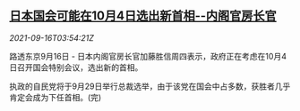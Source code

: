 <!--1631764863000-->
[日本国会可能在10月4日选出新首相--内阁官房长官](https://cn.reuters.com/article/japan-new-pm-oct-likely-0916-thur-idCNKBS2GC08Z)
------

<div><i>2021-09-16T03:54:21Z</i></div><p>路透东京9月16日 - 日本内阁官房长官加藤胜信周四表示，政府正在考虑在10月4日召开国会特别会议，选出新的首相。</p><p>执政的自民党将于9月29日举行总裁选举，由于该党在国会中占多数，获胜者几乎肯定会成为下任首相。(完)</p>
